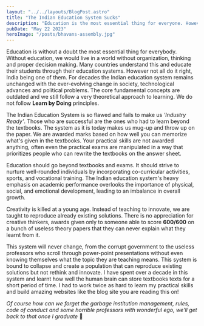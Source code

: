 ```yaml
---
layout: "../../layouts/BlogPost.astro"
title: "The Indian Education System Sucks"
description: "Education is the most essential thing for everyone. However India has got this all wrong and is ruining the lives of millions of students."
pubDate: "May 22 2023"
heroImage: "/posts/bhavans-assembly.jpg"
---
```


Education is without a doubt the most essential thing for everybody. Without education, we would live in a world without organization, thinking and proper decision making. Many countries understand this and educate their students through their education systems. However not all do it right, India being one of them. For decades the Indian education system remains unchanged with the ever-evolving change in society, technological advances and political problems. The core fundamental concepts are outdated and we still follow a very theoretical approach to learning. We do not follow **Learn by Doing** principles.

The Indian Education System is so flawed and fails to make us *'Industry Ready'*. Those who are successful are the ones who had to learn beyond the textbooks. The system as it is today makes us mug-up and throw up on the paper. We are awarded marks based on how well you can memorize what's given in the textbooks. Your practical skills are not awarded anything, often even the practical exams are manipulated in a way that prioritizes people who can rewrite the textbooks on the answer sheet.

Education should go beyond textbooks and exams. It should strive to nurture well-rounded individuals by incorporating co-curricular activities, sports, and vocational training. The Indian education system's heavy emphasis on academic performance overlooks the importance of physical, social, and emotional development, leading to an imbalance in overall growth.

Creativity is killed at a young age. Instead of teaching to innovate, we are taught to reproduce already existing solutions. There is no appreciation for creative thinkers, awards given only to someone able to score **600/600** on a bunch of useless theory papers that they can never explain what they learnt from it.

This system will never change, from the corrupt government to the useless professors who scroll through power-point presentations without even knowing themselves what the topic they are teaching means. This system is bound to collapse and create a population that can reproduce existing solutions but not rethink and innovate. I have spent over a decade in this system and learnt how well the human brain can store textbooks texts for a short period of time. I had to work twice as hard to learn my practical skills and build amazing websites like the blog site you are reading this on!

*Of course how can we forget the garbage institution management, rules, code of conduct and some horrible professors with wonderful ego, we'll get back to that once I graduate* 🤫
